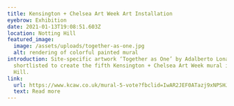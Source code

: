```yaml
---
title: Kensington + Chelsea Art Week Art Installation
eyebrow: Exhibition
date: 2021-01-13T19:08:51.603Z
location: Notting Hill
featured_image:
  image: /assets/uploads/together-as-one.jpg
  alt: rendering of colorful painted mural
introduction: Site-specific artwork ‘Together as One’ by Adalberto Lonardi
  shortlisted to create the fifth Kensington + Chelsea Art Week mural in Notting
  Hill.
link:
  url: https://www.kcaw.co.uk/mural-5-vote?fbclid=IwAR2JEF0ATazj9xNPSHJCXbrXCzg5jGB-e-k_Ts1UIi-xTrBYo9NW9aV5jHI
  text: Read more
---
```

